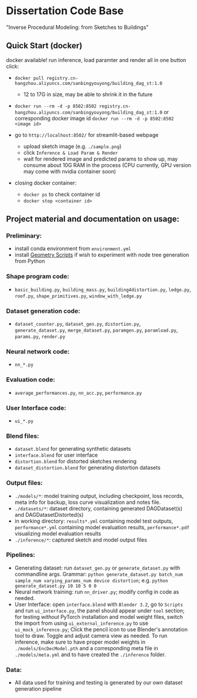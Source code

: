 # Dissertation Code Base
"Inverse Procedural Modeling: from Sketches to Buildings"

## Quick Start (docker)
docker available! run inference, load paramter and render all in one button click:
- `docker pull registry.cn-hangzhou.aliyuncs.com/sanbingyouyong/building_dag_st:1.0`
    - 12 to 17G in size, may be able to shrink it in the future
- `docker run --rm -d -p 8502:8502 registry.cn-hangzhou.aliyuncs.com/sanbingyouyong/building_dag_st:1.0` or corresponding docker image id `docker run --rm -d -p 8502:8502 <image id>`
- go to `http://localhost:8502/` for streamlit-based webpage
    - upload sketch image (e.g. `./sample.png`)
    - click `Inference & Load Param & Render`
    - wait for rendered image and predicted params to show up, may consume about 10G RAM in the process (CPU currently, GPU version may come with nvidia container soon)

- closing docker container: 
    - `docker ps` to check container id
    - `docker stop <container id>`

## Project material and documentation on usage: 
### Preliminary: 
 - install conda environment from `environment.yml`
 - install [Geometry Scripts](https://carson-katri.github.io/geometry-script/setup/installation.html) if wish to experiment with node tree generation from Python

### Shape program code: 
 - `basic_building.py`, `building_mass.py`, `building4distortion.py`, `ledge.py`, `roof.py`, `shape_primitives.py`, `window_with_ledge.py`

### Dataset generation code: 
 - `dataset_counter.py`, `dataset_gen.py`, `distortion.py`, `generate_dataset.py`, `merge_dataset.py`, `paramgen.py`, `paramload.py`, `params.py`, `render.py`

### Neural network code:
 - `nn_*.py`

### Evaluation code: 
 - `average_performances.py`, `nn_acc.py`, `performance.py`

### User Interface code: 
 - `ui_*.py`

### Blend files: 
 - `dataset.blend` for generating synthetic datasets
 - `interface.blend` for user interface
 - `distortion.blend` for distorted sketches rendering
 - `dataset_distortion.blend` for generating distortion datasets 

### Output files:
 - `./models/*`: model training output, including checkpoint, loss records, meta info for backup, loss curve visualization and notes file. 
 - `./datasets/*`: dataset directory, containing generated DAGDataset(s) and DAGDatasetDistorted(s)
 - in working directory: `results*.yml` containing model test outputs, `performance*.yml` containing model evaluation results, `performance*.pdf` visualizing model evaluation results
 - `./inference/*`: captured sketch and model output files

### Pipelines: 
 - Generating dataset: run `dataset_gen.py` or `generate_dataset.py` with commandline args. Grammar: `python generate_dataset.py batch_num sample_num varying_params_num device distortion`;  e.g. `python generate_dataset.py 10 10 5 0 0`
 - Neural network training: run `nn_driver.py`; modify config in code as needed. 
 - User Interface: open `interface.blend` with `Blender 3.2`, go to `Scripts` and run `ui_interface.py`, the panel should appear under `tool` section; for testing *without* PyTorch installation and model weight files, switch the import from using `ui_external_inference.py` to use `ui_mock_inference.py`; Click the pencil icon to use Blender's annotation tool to draw. Toggle and adjust camera view as needed. To run inference, make sure to have proper model weights in `./models/EncDecModel.pth` and a corresponding meta file in `./models/meta.yml` and to have created the `./inference` folder. 

### Data:
 - All data used for training and testing is generated by our own dataset generation pipeline
